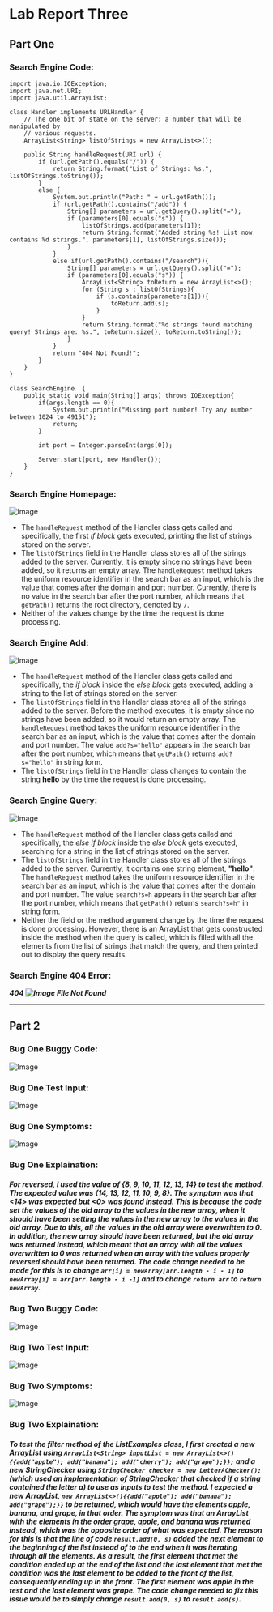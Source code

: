 # Lab Report Three

## Part One

### Search Engine Code:

```
import java.io.IOException;
import java.net.URI;
import java.util.ArrayList;

class Handler implements URLHandler {
    // The one bit of state on the server: a number that will be manipulated by
    // various requests.
    ArrayList<String> listOfStrings = new ArrayList<>();

    public String handleRequest(URI url) {
        if (url.getPath().equals("/")) {
            return String.format("List of Strings: %s.", listOfStrings.toString());
        } 
        else {
            System.out.println("Path: " + url.getPath());
            if (url.getPath().contains("/add")) {
                String[] parameters = url.getQuery().split("=");
                if (parameters[0].equals("s")) {
                    listOfStrings.add(parameters[1]);
                    return String.format("Added string %s! List now contains %d strings.", parameters[1], listOfStrings.size());
                }
            }
            else if(url.getPath().contains("/search")){
                String[] parameters = url.getQuery().split("=");
                if (parameters[0].equals("s")) {
                    ArrayList<String> toReturn = new ArrayList<>();
                    for (String s : listOfStrings){
                        if (s.contains(parameters[1])){
                            toReturn.add(s);
                        }
                    }
                    return String.format("%d strings found matching query! Strings are: %s.", toReturn.size(), toReturn.toString());
                }
            }
            return "404 Not Found!";
        }
    }
}

class SearchEngine  {
    public static void main(String[] args) throws IOException{
        if(args.length == 0){
            System.out.println("Missing port number! Try any number between 1024 to 49151");
            return;
        }

        int port = Integer.parseInt(args[0]);

        Server.start(port, new Handler());
    }
}
```


### Search Engine Homepage:

![Image](/week-3-lab/serveraccessurl.jpg)

* The `handleRequest` method of the Handler class gets called and specifically, the first *if block* gets executed, printing the list of strings stored on the server.
*  The `listOfStrings` field in the Handler class stores all of the strings added to the server. Currently, it is empty since no strings have been added, so it returns an empty array. The `handleRequest` method takes the uniform resource identifier in the search bar as an input, which is the value that comes after the domain and port number. Currently, there is no value in the search bar after the port number, which means that `getPath()` returns the root directory, denoted by `/`. 
* Neither of the values change by the time the request is done processing.



### Search Engine Add:

![Image](/week-3-lab/serveraddurl.jpg)

* The `handleRequest` method of the Handler class gets called and specifically, the *if block* inside the *else block* gets executed, adding a string to the list of strings stored on the server.
* The `listOfStrings` field in the Handler class stores all of the strings added to the server. Before the method executes, it is empty since no strings have been added, so it would return an empty array. The `handleRequest` method takes the uniform resource identifier in the search bar as an input, which is the value that comes after the domain and port number. The value `add?s="hello"` appears in the search bar after the port number, which means that `getPath()` returns `add?s="hello"` in string form.
* The `listOfStrings` field in the Handler class changes to contain the string **hello** by the time the request is done processing.



### Search Engine Query:

![Image](/week-3-lab/serverqueryurl.jpg)

* The `handleRequest` method of the Handler class gets called and specifically, the *else if block* inside the *else block* gets executed, searching for a string in the list of strings stored on the server.
*  The `listOfStrings` field in the Handler class stores all of the strings added to the server. Currently, it contains one string element, **"hello"**. The `handleRequest` method takes the uniform resource identifier in the search bar as an input, which is the value that comes after the domain and port number. The value `search?s=h` appears in the search bar after the port number, which means that `getPath()` returns `search?s=h"` in string form.
* Neither the field or the method argument change by the time the request is done processing. However, there is an ArrayList that gets constructed inside the method when the query is called, which is filled with all the elements from the list of strings that match the query, and then printed out to display the query results.



### Search Engine 404 Error:

***404 ![Image](/week-3-lab/server404.jpg) File Not Found***

---



## Part 2


### Bug One Buggy Code:

![Image](/week-3-lab/arraytestsreversedbug.jpg)

### Bug One Test Input:

![Image](/week-3-lab/arraytestsreversedinput.jpg)

### Bug One Symptoms:

![Image](/week-3-lab/arraytestsreversedsymptoms.jpg)

### Bug One Explaination:

##### For reversed, I used the value of  **{8, 9, 10, 11, 12, 13, 14}** to test the method. The expected value was **{14, 13, 12, 11, 10, 9, 8}**. The symptom was that *<14>* was expected but *<0>* was found instead. This is because the code set the values of the old array to the values in the new array, when it should have been setting the values in the new array to the values in the old array. Due to this, all the values in the old array were overwritten to 0. In addition, the new array should have been returned, but the old array was returned instead, which meant that an array with all the values overwritten  to 0 was returned when an array with the values properly reversed should have been returned. The code change needed to be made for this is to change `arr[i] = newArray[arr.length - i - 1]` to `newArray[i] = arr[arr.length - i -1]` and to change `return arr` to `return newArray`.




### Bug Two Buggy Code:

![Image](/week-3-lab/listtestfilterbug.jpg)

### Bug Two Test Input:

![Image](/week-3-lab/listtestsfilterinput.jpg)

### Bug Two Symptoms:

![Image](/week-3-lab/listtestsfiltersymptoms.jpg)

### Bug Two Explaination:

##### To test the filter method of the ListExamples class, I first created a new ArrayList using `ArrayList<String> inputList = new ArrayList<>(){{add("apple"); add("banana"); add("cherry"); add("grape");}};` and a new StringChecker using `StringChecker checker = new LetterAChecker();` (*which used an implementation of StringChecker that checked if a string contained the letter a*) to use as inputs to test the method. I expected a new ArrayList, `new ArrayList<>(){{add("apple"); add("banana"); add("grape");}}` to be returned, which would have the elements **apple**, **banana**, and **grape**, in that order. The symptom was that an ArrayList with the elements in the order **grape**, **apple**, and **banana** was returned instead, which was the opposite order of what was expected. The reason for this is that the line of code `result.add(0, s)` added the next element to the beginning of the list instead of to the end when it was iterating through all the elements. As a result, the first element that met the condition ended up at the end of the list and the last element that met the condition was the last element to be added to the front of the list, consequently ending up in the front. The first element was **apple** in the test and the last element was **grape**. The code change needed to fix this issue would be to simply change `result.add(0, s)` to `result.add(s)`.